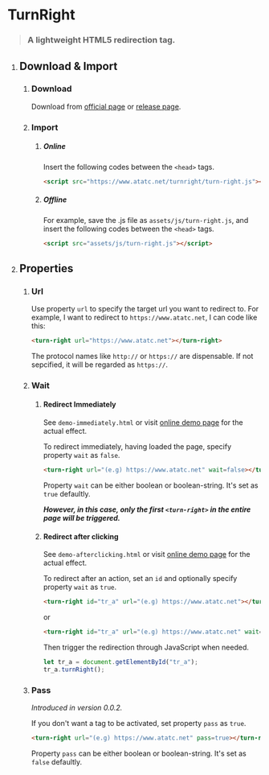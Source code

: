 # TurnRight

> ### A lightweight HTML5 redirection tag.

1. ## Download & Import

   1. ### Download

      Download from [official page](https://www.atatc.net/turnright/) or [release page](https://github.com/ATATC/TurnRight/releases/).

   2. ### Import

      1. ##### Online

         Insert the following codes between the `<head>` tags.

         ```html
         <script src="https://www.atatc.net/turnright/turn-right.js"></script>
         ```

      2. ##### Offline

         For example, save the .js file as `assets/js/turn-right.js`, and insert the following codes between the `<head>` tags.

         ```html
         <script src="assets/js/turn-right.js"></script>
         ```

2. ## Properties

   1. ### Url

      Use property `url` to specify the target url you want to redirect to.
      For example, I want to redirect to `https://www.atatc.net`, I can code like this:

      ```html
      <turn-right url="https://www.atatc.net"></turn-right>
      ```

      The protocol names like `http://` or `https://` are dispensable. If not sepcified, it will be regarded as `https://`.

   2. ### Wait

      1. #### Redirect Immediately

         See `demo-immediately.html` or visit [online demo page](https://www.atatc.net/turnright/demo-immediately.html) for the actual effect.

         To redirect immediately, having loaded the page, specify property `wait` as `false`.

         ```html
         <turn-right url="(e.g) https://www.atatc.net" wait=false></turn-right>
         ```

         Property `wait` can be either boolean or boolean-string. It's set as `true` defaultly.

         ***However, in this case, only the first `<turn-right>` in the entire page will be triggered.***

      2. #### Redirect after clicking

         See `demo-afterclicking.html` or visit [online demo page](https://www.atatc.net/turnright/demo-afterclicking.html) for the actual effect.

         To redirect after an action, set an `id` and optionally specify property `wait` as `true`.

         ```html
         <turn-right id="tr_a" url="(e.g) https://www.atatc.net"></turn-right>
         ```

         or

         ```html
         <turn-right id="tr_a" url="(e.g) https://www.atatc.net" wait=true></turn-right>
         ```

         Then trigger the redirection through JavaScript when needed.

         ```javascript
         let tr_a = document.getElementById("tr_a");
         tr_a.turnRight();
         ```

   3. ### Pass

      *Introduced in version 0.0.2.*

      If you don't want a tag to be activated, set property `pass` as `true`.

      ```html
      <turn-right url="(e.g) https://www.atatc.net" pass=true></turn-right>
      ```

      Property `pass` can be either boolean or boolean-string. It's set as `false` defaultly.

